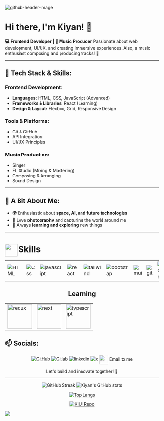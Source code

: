 ![github-header-image](https://github.com/user-attachments/assets/58ed854d-dd98-4db3-b698-fdb59c359f80)

# Hi there, I'm Kiyan! 👋

**💻 Frontend Developer | 🎵 Music Producer**
Passionate about web development, UI/UX, and creating immersive experiences. Also, a music enthusiast composing and producing tracks! 🚀

---

## 🚀 Tech Stack & Skills:

### **Frontend Development:**
- **Languages:** HTML, CSS, JavaScript (Advanced)
- **Frameworks & Libraries:** React (Learning)
- **Design & Layout:** Flexbox, Grid, Responsive Design

### **Tools & Platforms:**
- Git & GitHub
- API Integration
- UI/UX Principles

### **Music Production:**
- Singer
- FL Studio (Mixing & Mastering)
- Composing & Arranging
- Sound Design

---

## 📌 A Bit About Me:
- 🌍 Enthusiastic about **space, AI, and future technologies**
- 📸 Love **photography** and capturing the world around me
- 🔭 Always **learning and exploring** new things

---

# Skills <img src='https://github.com/user-attachments/assets/062ef012-a20b-4b97-aeeb-462b5874d24d' align="left" width="40">

<div align="center">

<table>
  <tr>
  <!-- HTML -->
    <td>
  <img src="https://github.com/user-attachments/assets/aadf3ea2-699e-44d7-9afa-1f5b6828da10" alt="HTML"  />
    </td>
<!-- CSS -->
    <td>
  <img src="https://github.com/user-attachments/assets/1361bc17-550c-4935-87de-c1c383e006f0" alt="Css"  />
    </td>
<!-- javascript -->
      <td>
  <img src="https://github.com/user-attachments/assets/a47564a1-40ee-4a2c-b583-d5bc0eb42473" alt="javascript"  />
      </td>
<!-- react -->
      <td>
  <img src="https://github.com/user-attachments/assets/f9d807f9-a0bd-40c1-be12-6026ca8985a2" alt="react"  />
      </td>
<!-- tailwind -->
      <td>
  <img src="https://github.com/user-attachments/assets/19a1b3f3-1b24-4fab-a19f-901f2e0bd5bc" alt="tailwind" />
      </td>
<!-- bootstrap -->
    <td>
  <img src="https://github.com/user-attachments/assets/9b999741-c60a-42bd-8fcc-807308ea27c9" alt="bootstrap" />
    </td>
<!-- mui -->
    <td>
  <img src="https://github.com/user-attachments/assets/8db1c42a-81bf-4679-b5c3-0dcb6aed8e0a" alt="mui"  />
    </td>
<!-- git -->
      <td>
  <img src="https://github.com/user-attachments/assets/b33da6cd-f9c7-45eb-9f50-ff0b824d42f6" alt="git" />
      </td>
<!-- react router -->
      <td>
  <img src="https://github.com/user-attachments/assets/da4f58e0-7153-40f5-b68e-e3d7f00f606b" alt="react router" />
      </td>
    <!-- axios -->
    <td>
  <img src="https://github.com/user-attachments/assets/22f4cbf1-a508-42d8-a7da-e6d2891b4712" alt="axios" />
    </td>

  </tr>
</table>

  ## Learning

  <table>
    <tr>
<!-- redux -->
      <td>
  <img src="https://github.com/user-attachments/assets/e0eebd6b-59ae-40c4-a3ae-28372469abc6" alt="redux" width="80" />
      </td>
<!-- next -->
      <td>
  <img src="https://github.com/user-attachments/assets/6f2b55a5-c294-4b33-b0e7-cd071104546c" alt="next" width="80" />
      </td>
<!-- typescript -->
      <td>
  <img src="https://github.com/user-attachments/assets/9894eb53-89fa-4e52-9fff-889b8655ddd4" alt="typescript" width="80" />
      </td>
    </tr>
  </table>

</div>

## 📫 Socials:

<div align="center">

[![GitHub](https://img.shields.io/badge/GitHub-000?style=for-the-badge&logo=github)](https://github.com/alirezaabbasi-dev)
[![Gitlab](https://img.shields.io/badge/GitLab-330F63?style=for-the-badge&logo=gitlab&logoColor=white)](https://gitlab.com/alirezaabbasi-dev/)
[![linkedin](https://img.shields.io/badge/LinkedIn-0077B5?style=for-the-badge&logo=linkedin&logoColor=white)](https://www.linkedin.com/in/kiyan-abbasi/)
[![x](https://img.shields.io/badge/X-000000?style=for-the-badge&logo=x&logoColor=white)](https://x.com/kiyan_abbasi)
<img align="center" src="https://github.com/user-attachments/assets/4322715c-8efd-48e5-a886-1cc6d4f9be90" width="30px">
[Email to me](mailto:alirezaabbasi001@outlook.com)

</div>
<p align="center">Let's build and innovate together! 🚀</p>
<hr>
<div align="center">
<!-- GitHub Streak -->
  <img src="https://github-readme-streak-stats.herokuapp.com/?user=alirezaabbasi-dev" alt="GitHub Streak" />
<!-- Kiyan's GitHub stats -->
  <img src="https://github-readme-stats.vercel.app/api?username=alirezaabbasi-dev" alt="Kiyan's GitHub stats" />
<!-- Top Langs -->
  
  [![Top Langs](https://github-readme-stats.vercel.app/api/top-langs/?username=alirezaabbasi-dev\&layout=donut-vertical)](https://github.com/alirezaabbasi-dev)
  <!-- repo KIUI -->
  [![KIUI Repo](https://github-readme-stats.vercel.app/api/pin/?username=alirezaabbasi-dev&repo=KIUI)](https://github.com/alirezaabbasi-dev/KIUI)


</div>
<img src="https://github-readme-activity-graph.vercel.app/graph?username=alirezaabbasi-dev&bg_color=111d2c&color=ffffff&line=d5d5d5&point=a76c6c&area=true&hide_border=true&hide_title=false" />


